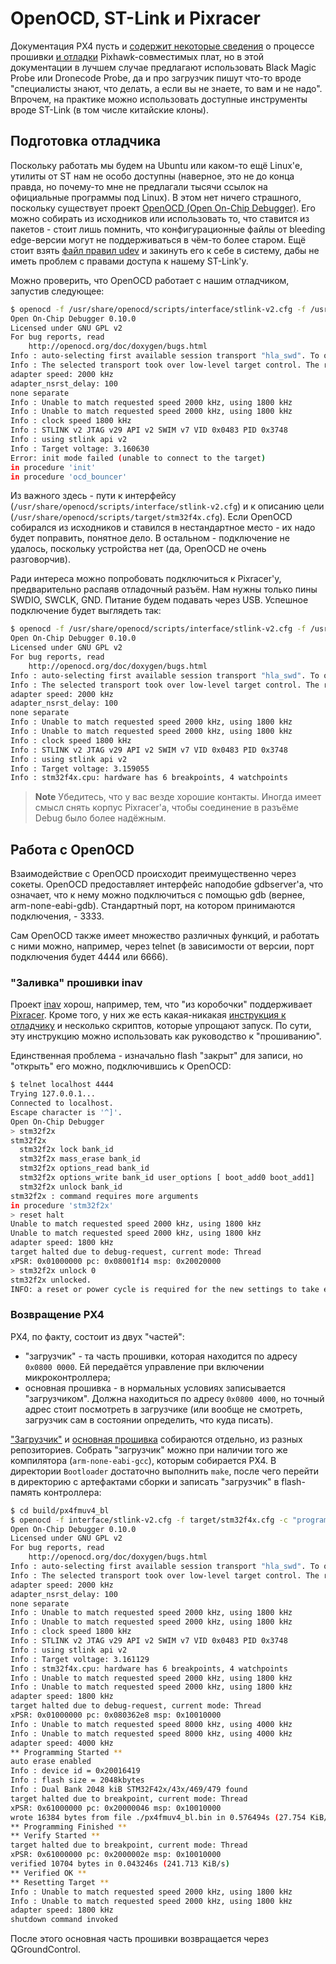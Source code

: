 # OpenOCD, ST-Link и Pixracer

Документация PX4 пусть и [содержит некоторые сведения](http://dev.px4.io/master/en/software_update/stm32_bootloader.html) о процессе прошивки [и отладки](http://dev.px4.io/master/en/debug/gdb_debugging.html) Pixhawk-совместимых плат, но в этой документации в лучшем случае предлагают использовать Black Magic Probe или Dronecode Probe, да и про загрузчик пишут что-то вроде "специалисты знают, что делать, а если вы не знаете, то вам и не надо". Впрочем, на практике можно использовать доступные инструменты вроде ST-Link (в том числе китайские клоны).

## Подготовка отладчика

Поскольку работать мы будем на Ubuntu или каком-то ещё Linux'е, утилиты от ST нам не особо доступны (наверное, это не до конца правда, но почему-то мне не предлагали тысячи ссылок на официальные программы под Linux). В этом нет ничего страшного, поскольку существует проект [OpenOCD (Open On-Chip Debugger)](http://openocd.org/). Его можно собирать из исходников или использовать то, что ставится из пакетов - стоит лишь помнить, что конфигурационные файлы от bleeding edge-версии могут не поддерживаться в чём-то более старом. Ещё стоит взять [файл правил udev](https://repo.or.cz/openocd.git/blob/HEAD:/contrib/60-openocd.rules) и закинуть его к себе в систему, дабы не иметь проблем с правами доступа к нашему ST-Link'у.

Можно проверить, что OpenOCD работает с нашим отладчиком, запустив следующее:

```bash
$ openocd -f /usr/share/openocd/scripts/interface/stlink-v2.cfg -f /usr/share/openocd/scripts/target/stm32f4x.cfg
Open On-Chip Debugger 0.10.0
Licensed under GNU GPL v2
For bug reports, read
    http://openocd.org/doc/doxygen/bugs.html
Info : auto-selecting first available session transport "hla_swd". To override use 'transport select <transport>'.
Info : The selected transport took over low-level target control. The results might differ compared to plain JTAG/SWD
adapter speed: 2000 kHz
adapter_nsrst_delay: 100
none separate
Info : Unable to match requested speed 2000 kHz, using 1800 kHz
Info : Unable to match requested speed 2000 kHz, using 1800 kHz
Info : clock speed 1800 kHz
Info : STLINK v2 JTAG v29 API v2 SWIM v7 VID 0x0483 PID 0x3748
Info : using stlink api v2
Info : Target voltage: 3.160630
Error: init mode failed (unable to connect to the target)
in procedure 'init'
in procedure 'ocd_bouncer'
```

Из важного здесь - пути к интерфейсу (`/usr/share/openocd/scripts/interface/stlink-v2.cfg`) и к описанию цели (`/usr/share/openocd/scripts/target/stm32f4x.cfg`). Если OpenOCD собирался из исходников и ставился в нестандартное место - их надо будет поправить, понятное дело. В остальном - подключение не удалось, поскольку устройства нет (да, OpenOCD не очень разговорчив).

Ради интереса можно попробовать подключиться к Pixracer'у, предварительно распаяв отладочный разъём. Нам нужны только пины SWDIO, SWCLK, GND. Питание будем подавать через USB. Успешное подключение будет выглядеть так:

```bash
$ openocd -f /usr/share/openocd/scripts/interface/stlink-v2.cfg -f /usr/share/openocd/scripts/target/stm32f4x.cfg
Open On-Chip Debugger 0.10.0
Licensed under GNU GPL v2
For bug reports, read
	http://openocd.org/doc/doxygen/bugs.html
Info : auto-selecting first available session transport "hla_swd". To override use 'transport select <transport>'.
Info : The selected transport took over low-level target control. The results might differ compared to plain JTAG/SWD
adapter speed: 2000 kHz
adapter_nsrst_delay: 100
none separate
Info : Unable to match requested speed 2000 kHz, using 1800 kHz
Info : Unable to match requested speed 2000 kHz, using 1800 kHz
Info : clock speed 1800 kHz
Info : STLINK v2 JTAG v29 API v2 SWIM v7 VID 0x0483 PID 0x3748
Info : using stlink api v2
Info : Target voltage: 3.159055
Info : stm32f4x.cpu: hardware has 6 breakpoints, 4 watchpoints
```

> **Note** Убедитесь, что у вас везде хорошие контакты. Иногда имеет смысл снять корпус Pixracer'а, чтобы соединение в разъёме Debug было более надёжным.

## Работа с OpenOCD

Взаимодействие с OpenOCD происходит преимущественно через сокеты. OpenOCD предоставляет интерфейс наподобие gdbserver'а, что означает, что к нему можно подключиться с помощью gdb (вернее, arm-none-eabi-gdb). Стандартный порт, на котором принимаются подключения, - 3333.

Сам OpenOCD также имеет множество различных функций, и работать с ними можно, например, через telnet (в зависимости от версии, порт подключения будет 4444 или 6666).

### "Заливка" прошивки inav

Проект [inav](https://github.com/iNavFlight/inav) хорош, например, тем, что "из коробочки" поддерживает [Pixracer](https://github.com/iNavFlight/inav/blob/master/src/main/target/PIXRACER/README.md). Кроме того, у них же есть какая-никакая [инструкция к отладчику](https://github.com/iNavFlight/inav/blob/master/docs/development/Hardware%20Debugging.md) и несколько скриптов, которые упрощают запуск. По сути, эту инструкцию можно использовать как руководство к "прошиванию".

Единственная проблема - изначально flash "закрыт" для записи, но "открыть" его можно, подключившись к OpenOCD:

```bash
$ telnet localhost 4444
Trying 127.0.0.1...
Connected to localhost.
Escape character is '^]'.
Open On-Chip Debugger
> stm32f2x
stm32f2x
  stm32f2x lock bank_id
  stm32f2x mass_erase bank_id
  stm32f2x options_read bank_id
  stm32f2x options_write bank_id user_options [ boot_add0 boot_add1]
  stm32f2x unlock bank_id
stm32f2x : command requires more arguments
in procedure 'stm32f2x'
> reset halt
Unable to match requested speed 2000 kHz, using 1800 kHz
Unable to match requested speed 2000 kHz, using 1800 kHz
adapter speed: 1800 kHz
target halted due to debug-request, current mode: Thread 
xPSR: 0x01000000 pc: 0x08001f14 msp: 0x20020000
> stm32f2x unlock 0
stm32f2x unlocked.
INFO: a reset or power cycle is required for the new settings to take effect.
```

### Возвращение PX4

PX4, по факту, состоит из двух "частей":

* "загрузчик" - та часть прошивки, которая находится по адресу `0x0800 0000`. Ей передаётся управление при включении микроконтроллера;
* основная прошивка - в нормальных условиях записывается "загрузчиком". Должна находиться по адресу `0x0800 4000`, но точный адрес стоит посмотреть в загрузчике (или вообще не смотреть, загрузчик сам в состоянии определить, что куда писать).

["Загрузчик"](https://github.com/PX4/Bootloader) и [основная прошивка](https://github.com/PX4/Firmware) собираются отдельно, из разных репозиториев. Собрать "загрузчик" можно при наличии того же компилятора (`arm-none-eabi-gcc`), которым собирается PX4. В директории `Bootloader` достаточно выполнить `make`, после чего перейти в директорию с артефактами сборки и записать "загрузчик" в flash-память контроллера:

```bash
$ cd build/px4fmuv4_bl
$ openocd -f interface/stlink-v2.cfg -f target/stm32f4x.cfg -c "program ./px4fmuv4_bl.bin verify reset exit 0x08000000"
Open On-Chip Debugger 0.10.0
Licensed under GNU GPL v2
For bug reports, read
	http://openocd.org/doc/doxygen/bugs.html
Info : auto-selecting first available session transport "hla_swd". To override use 'transport select <transport>'.
Info : The selected transport took over low-level target control. The results might differ compared to plain JTAG/SWD
adapter speed: 2000 kHz
adapter_nsrst_delay: 100
none separate
Info : Unable to match requested speed 2000 kHz, using 1800 kHz
Info : Unable to match requested speed 2000 kHz, using 1800 kHz
Info : clock speed 1800 kHz
Info : STLINK v2 JTAG v29 API v2 SWIM v7 VID 0x0483 PID 0x3748
Info : using stlink api v2
Info : Target voltage: 3.161129
Info : stm32f4x.cpu: hardware has 6 breakpoints, 4 watchpoints
Info : Unable to match requested speed 2000 kHz, using 1800 kHz
Info : Unable to match requested speed 2000 kHz, using 1800 kHz
adapter speed: 1800 kHz
target halted due to debug-request, current mode: Thread 
xPSR: 0x01000000 pc: 0x080362e8 msp: 0x10010000
Info : Unable to match requested speed 8000 kHz, using 4000 kHz
Info : Unable to match requested speed 8000 kHz, using 4000 kHz
adapter speed: 4000 kHz
** Programming Started **
auto erase enabled
Info : device id = 0x20016419
Info : flash size = 2048kbytes
Info : Dual Bank 2048 kiB STM32F42x/43x/469/479 found
target halted due to breakpoint, current mode: Thread 
xPSR: 0x61000000 pc: 0x20000046 msp: 0x10010000
wrote 16384 bytes from file ./px4fmuv4_bl.bin in 0.576494s (27.754 KiB/s)
** Programming Finished **
** Verify Started **
target halted due to breakpoint, current mode: Thread 
xPSR: 0x61000000 pc: 0x2000002e msp: 0x10010000
verified 10704 bytes in 0.043246s (241.713 KiB/s)
** Verified OK **
** Resetting Target **
Info : Unable to match requested speed 2000 kHz, using 1800 kHz
Info : Unable to match requested speed 2000 kHz, using 1800 kHz
adapter speed: 1800 kHz
shutdown command invoked
```

После этого основная часть прошивки возвращается через QGroundControl.
